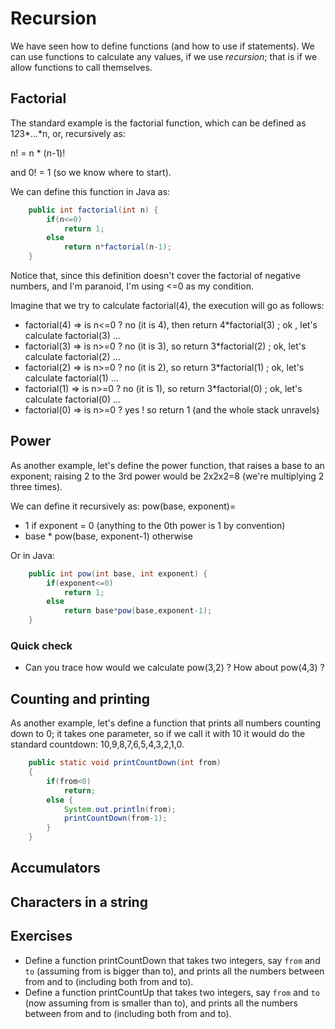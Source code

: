 Recursion
===

We have seen how to define functions (and how to use if statements). We can use functions to calculate any values, if we use *recursion*; that is if we allow functions to call themselves.

## Factorial
The standard example is the factorial function, which can be defined as 1*2*3*...*n, or, recursively as:

n! = n * (n-1)!

and 0! = 1 (so we know where to start).

We can define this function in Java as:
```java
	public int factorial(int n) {
		if(n<=0)
			return 1;
		else
			return n*factorial(n-1);
	}
```
Notice that, since this definition doesn't cover the factorial of negative numbers, and I'm paranoid, I'm using <=0 as my condition.

Imagine that we try to calculate factorial(4), the execution will go as follows:
+ factorial(4) => is n<=0 ? no (it is 4), then return 4*factorial(3) ; ok , let's calculate factorial(3) ...
+ factorial(3) => is n>=0 ? no (it is 3), so return 3*factorial(2) ; ok, let's calculate factorial(2) ...
+ factorial(2) => is n>=0 ? no (it is 2), so return 3*factorial(1) ; ok, let's calculate factorial(1) ...
+ factorial(1) => is n>=0 ? no (it is 1), so return 3*factorial(0) ; ok, let's calculate factorial(0) ...
+ factorial(0) => is n>=0 ? yes ! so return 1 (and the whole stack unravels)

## Power

As another example, let's define the power function, that raises a base to an exponent; raising 2 to the 3rd power would be 2x2x2=8 (we're multiplying 2 three times).

We can define it recursively as: pow(base, exponent)=
+ 1 if exponent = 0 (anything to the 0th power is 1 by convention)
+ base * pow(base, exponent-1) otherwise

Or in Java:
```java
	public int pow(int base, int exponent) {
		if(exponent<=0)
			return 1;
		else
			return base*pow(base,exponent-1);
	}
```

### Quick check
+ Can you trace how would we calculate pow(3,2) ? How about pow(4,3) ?

## Counting and printing

As another example, let's define a function that prints all numbers counting down to 0; it takes one parameter, so if we call it with 10 it would do the standard countdown: 10,9,8,7,6,5,4,3,2,1,0.

```java
	public static void printCountDown(int from)
	{
		if(from<0)
			return;
		else {
			System.out.println(from);
			printCountDown(from-1);
		}
	}
```

## Accumulators

## Characters in a string

## Exercises
+ Define a function printCountDown that takes two integers, say `from` and `to` (assuming from is bigger than to), and prints all the numbers between from and to (including both from and to). 
+ Define a function printCountUp that takes two integers, say `from` and `to` (now assuming from is smaller than to), and prints all the numbers between from and to (including both from and to).
